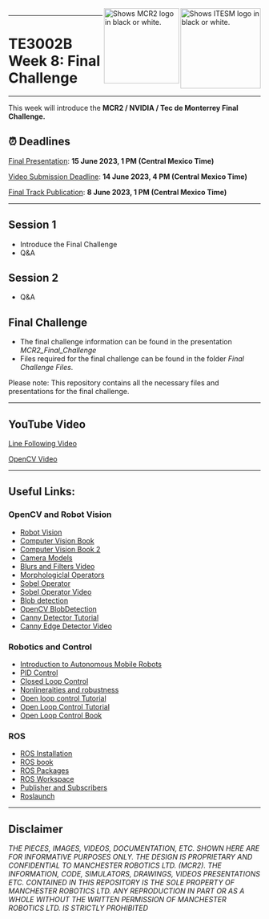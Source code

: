 <picture>
  <source media="(prefers-color-scheme: dark)" srcset="https://github.com/ManchesterRoboticsLtd/TE3002B_Intelligent_Robotics_Implementation/blob/main/Misc/Logos/Logotipo%20Vertical%20Bco_Transparente.png">
  <source media="(prefers-color-scheme: light)" srcset="https://github.com/ManchesterRoboticsLtd/TE3002B_Intelligent_Robotics_Implementation/blob/main/Misc/Logos/Logotipo%20Vertical%20Azul%20transparente.png">
  <img alt="Shows ITESM logo in black or white." width="160" align="right">
</picture>

<picture>
  <source media="(prefers-color-scheme: dark)" srcset="https://github.com/ManchesterRoboticsLtd/TE3002B_Intelligent_Robotics_Implementation/blob/main/Misc/Logos/MCR2_Logo_White.png">
  <source media="(prefers-color-scheme: light)" srcset="https://github.com/ManchesterRoboticsLtd/TE3002B_Intelligent_Robotics_Implementation/blob/main/Misc/Logos/MCR2_Logo_Black.png">
  <img alt="Shows MCR2 logo in black or white." width="150" align="right">
</picture>

---
# TE3002B Week 8: Final Challenge
---
 
 This week will introduce the **MCR2 / NVIDIA / Tec de Monterrey Final Challenge.**

 ## :alarm_clock: Deadlines
 
[Final Presentation](https://free.timeanddate.com/countdown/i8v4md1f/n155/cf100/cm0/cu5/ct0/cs0/ca0/co1/cr0/ss0/cac09f/cpc000/pcfff/tcfff/fn3/fs150/szw448/szh189/tatMCR2%20Final%20Challenge/tac000/tptTime%20since%20Event%20started%20in/tpc000/iso2023-06-15T13:00:00): **15 June 2023, 1 PM (Central Mexico Time)**  

[Video Submission Deadline](https://free.timeanddate.com/countdown/i8v4lyqi/n155/cf100/cm0/cu5/ct0/cs1/ca0/co1/cr0/ss0/cac09f/cpc000/pcfff/tcfff/fn3/fs150/szw448/szh189/tatVideo%20Submission%20Deadline/tac000/tptTime%20since%20Event%20started%20in/tpc000/iso2023-06-14T16:00:00): **14 June 2023, 4 PM (Central Mexico Time)**

[Final Track Publication](https://free.timeanddate.com/countdown/i8v4m97i/n155/cf100/cm0/cu5/ct0/cs0/ca0/co1/cr0/ss0/cac09f/cpc000/pcfff/tcfff/fs150/szw448/szh189/tatFinal%20Track%20Publication/tac000/tptTime%20since%20Event%20started%20in/tpc000/iso2023-06-08T13:00:00): **8 June 2023, 1 PM (Central Mexico Time)**
 

---

 
  ## Session 1
  *	Introduce the Final Challenge
  * Q&A
  
  ## Session 2
  * Q&A

  ## Final Challenge
  * The final challenge information can be found in the presentation *MCR2_Final_Challenge*
  * Files required for the final challenge can be found in the folder *Final Challenge Files*.

  Please note: This repository contains all the necessary files and presentations for the final challenge.

---

## YouTube Video
[Line Following Video](https://www.youtube.com/watch?v=Ah8C9yeG8Eg)

[OpenCV Video](https://www.youtube.com/watch?v=xrpC3FEfINw)

---

## Useful Links: 
### OpenCV and Robot Vision
 * [Robot Vision](https://mitpress.mit.edu/9780262537377/robot-vision/)
 * [Computer Vision Book](https://www.cs.ccu.edu.tw/~damon/tmp/SzeliskiBook_20100903_draft.pdf)
 * [Computer Vision Book 2](https://doc.lagout.org/science/0_Computer%20Science/2_Algorithms/Concise%20Computer%20Vision_%20An%20Introduction%20into%20Theory%20and%20Algorithms%20%5BKlette%202014-01-20%5D.pdf)
 * [Camera Models](https://web.stanford.edu/class/cs231a/course_notes/01-camera-models.pdf)
 * [Blurs and Filters Video](https://www.youtube.com/watch?v=C_zFhWdM4ic)
 * [Morphologiclal Operators](https://docs.opencv.org/4.x/d9/d61/tutorial_py_morphological_ops.html)
 * [Sobel Operator](https://en.wikipedia.org/wiki/Sobel_operator)
 * [Sobel Operator Video](https://www.youtube.com/watch?v=uihBwtPIBxM&t=1s)
 * [Blob detection](https://en.wikipedia.org/wiki/Blob_detection#:~:text=In%20computer%20vision%2C%20blob%20detection,color%2C%20compared%20to%20surrounding%20regions.)
 * [OpenCV BlobDetection](https://docs.opencv.org/3.4/d0/d7a/classcv_1_1SimpleBlobDetector.html)
 * [Canny Detector Tutorial](https://docs.opencv.org/3.4/da/d22/tutorial_py_canny.html)
 * [Canny Edge Detector Video](https://www.youtube.com/watch?v=sRFM5IEqR2w)


### Robotics and Control
* [Introduction to Autonomous Mobile Robots](https://ieeexplore.ieee.org/book/6267528)
* [PID Control](https://ieeexplore.ieee.org/document/1453566)
* [Closed Loop Control](https://www.electronics-tutorials.ws/systems/closed-loop-system.html)
* [Nonlineraities and robustness](https://ieeexplore.ieee.org/document/8603065)
* [Open loop control Tutorial](https://www.electronics-tutorials.ws/systems/open-loop-system.html)
* [Open Loop Control Tutorial](https://www.electronicshub.org/open-loop-system/)
* [Open Loop Control Book](https://eng.libretexts.org/Bookshelves/Electrical_Engineering/Signal_Processing_and_Modeling/Introduction_to_Linear_Time-Invariant_Dynamic_Systems_for_Students_of_Engineering_(Hallauer)/14%3A_Introduction_to_Feedback_Control/14.02%3A_Definitions_and_Examples_of_Open-Loop_Control_Systems)


### ROS
 * [ROS Installation](http://wiki.ros.org/noetic/Installation/Ubuntu)
 * [ROS book](https://www.cse.sc.edu/~jokane/agitr/)
 * [ROS Packages](http://wiki.ros.org/ROS/Tutorials/CreatingPackage)
 * [ROS Workspace](http://wiki.ros.org/catkin/Tutorials/create_a_workspace)
 * [Publisher and Subscribers](http://wiki.ros.org/ROS/Tutorials/WritingPublisherSubscriber%28python%29)
 * [Roslaunch](http://wiki.ros.org/roslaunch)
 ---
 
 
## Disclaimer
 *THE PIECES, IMAGES, VIDEOS, DOCUMENTATION, ETC. SHOWN HERE ARE FOR INFORMATIVE PURPOSES ONLY. THE DESIGN IS PROPRIETARY AND CONFIDENTIAL TO MANCHESTER ROBOTICS LTD. (MCR2). THE INFORMATION, CODE, SIMULATORS, DRAWINGS, VIDEOS PRESENTATIONS ETC. CONTAINED IN THIS REPOSITORY IS THE SOLE PROPERTY OF MANCHESTER ROBOTICS LTD. ANY REPRODUCTION IN PART OR AS A WHOLE WITHOUT THE WRITTEN PERMISSION OF MANCHESTER ROBOTICS LTD. IS STRICTLY PROHIBITED*
